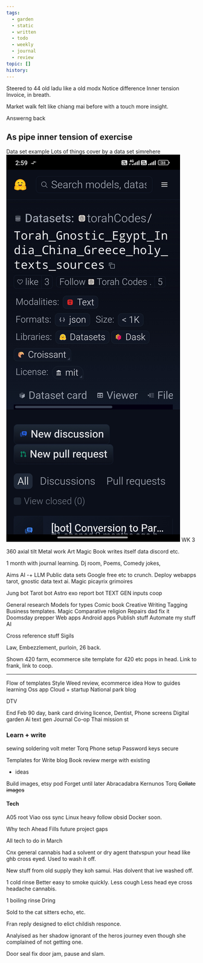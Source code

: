 ```yaml
---
tags:
  - garden
  - static
  - written
  - todo
  - weekly
  - journal
  - review
topic: []
history:
---
```

Steered to 44 old ladu like a old modx
Notice difference
Inner tension
Invoice, in breath.

Market walk felt like chiang mai before with a touch more insight.

Answerng back

As pipe inner tension of exercise 
---
Data set example 
Lots of things cover by a data set simrehere
![](Screenshot_2025-01-26-02-59-10-036_org.woheller69.hugassist.jpg)
WK 3

360 axial tilt
Metal work
Art
Magic
Book writes itself data discord etc.

1 month with journal learning.
Dj room,
Poems,
Comedy jokes,

Aims AI -+ LLM
Public data sets
Google free etc to crunch.
Deploy webapps tarot, gnostic data text ai.
Magic picayrix grimoires



Jung bot
Tarot bot
Astro exo report bot
TEXT GEN inputs coop

General research
Models for types
Comic book
Creative Writing
Tagging
Business templates.
Magic
Comparative religion
Repairs dad fix it
Doomsday prepper
Web apps
Android apps
Publish stuff
Automate my stuff AI





Cross reference stuff
Sigils

Law, Embezzlement, purloin, 26 back.

Shown 420 farm, ecommerce site template for 420 etc pops in head. Link to frank, link to coop.



---

Flow of templates
Style
Weed review, ecommerce idea
How to guides learning
Oss app
Cloud + startup
National park blog


DTV 


End Feb
90 day, bank card
driving licence,
Dentist,
Phone screens
Digital garden
Ai text gen
Journal
Co-op Thai mission st
### Learn + write
sewing
soldering
volt meter
Torq
Phone setup
Password keys secure


Templates for
Write blog
Book review merge with existing
- ideas 

Build images, etsy pod
Forget until later
Abracadabra
Kernunos
Torq
~~Collate images~~

#### Tech
A05 root 
Viao oss sync 
Linux heavy follow obsid
Docker soon.

Why tech
Ahead
Fills future project gaps

All tech to do in March 

Cnx general cannabis had a solvent or dry agent thatvspun your head like ghb cross eyed.
Used to wash it off.

New stuff from old supply they koh samui. Has dolvent that ive washed off.

1 cold rinse
Better easy to smoke quickly.
Less cough
Less head eye cross headache cannabis.

1 boiling rinse
Dring 

Sold to the cat sitters echo, etc.

Fran reply designed to elict childish responce.

Analyised as her shadow ignorant of the heros journey even though she complained of not getting one.

Door seal fix door jam, pause and slam.
